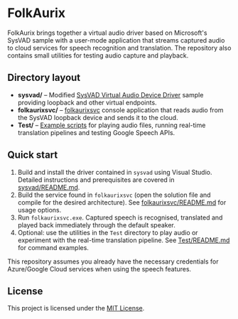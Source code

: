 # FolkAurix

FolkAurix brings together a virtual audio driver based on Microsoft's SysVAD sample with a user-mode application that streams captured audio to cloud services for speech recognition and translation. The repository also contains small utilities for testing audio capture and playback.

## Directory layout

- **sysvad/** – Modified [SysVAD Virtual Audio Device Driver](sysvad/README.md) sample providing loopback and other virtual endpoints.
- **folkaurixsvc/** – [folkaurixsvc](folkaurixsvc/README.md) console application that reads audio from the SysVAD loopback device and sends it to the cloud.
- **Test/** – [Example scripts](Test/README.md) for playing audio files, running real-time translation pipelines and testing Google Speech APIs.

## Quick start

1. Build and install the driver contained in `sysvad` using Visual Studio. Detailed instructions and prerequisites are covered in [sysvad/README.md](sysvad/README.md).
2. Build the service found in `folkaurixsvc` (open the solution file and compile for the desired architecture). See [folkaurixsvc/README.md](folkaurixsvc/README.md) for usage options.
3. Run `folkaurixsvc.exe`. Captured speech is recognised, translated and played back immediately through the default speaker.
4. Optional: use the utilities in the `Test` directory to play audio or experiment with the real-time translation pipeline. See [Test/README.md](Test/README.md) for command examples.

This repository assumes you already have the necessary credentials for Azure/Google Cloud services when using the speech features.

## License

This project is licensed under the [MIT License](LICENSE).
